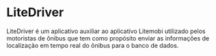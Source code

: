 # LiteDriver
LiteDriver é um aplicativo auxiliar ao aplicativo Litemobi utilizado pelos motoristas de ônibus que tem como propósito enviar as informações de localização em tempo real do ônibus para o banco de dados.
